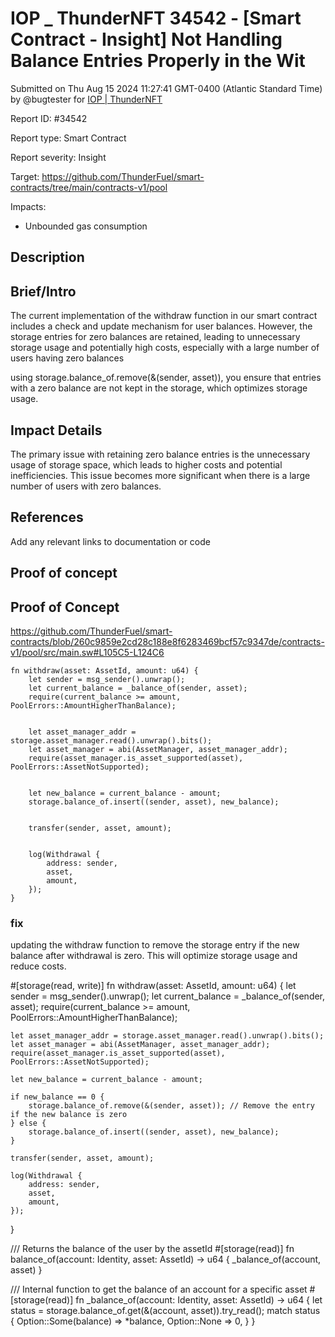 # IOP \_ ThunderNFT 34542 - \[Smart Contract - Insight] Not Handling Balance Entries Properly in the Wit

Submitted on Thu Aug 15 2024 11:27:41 GMT-0400 (Atlantic Standard Time) by @bugtester for [IOP | ThunderNFT](https://immunefi.com/bounty/thundernft-iop/)

Report ID: #34542

Report type: Smart Contract

Report severity: Insight

Target: https://github.com/ThunderFuel/smart-contracts/tree/main/contracts-v1/pool

Impacts:

* Unbounded gas consumption

## Description

## Brief/Intro

The current implementation of the withdraw function in our smart contract includes a check and update mechanism for user balances. However, the storage entries for zero balances are retained, leading to unnecessary storage usage and potentially high costs, especially with a large number of users having zero balances

using storage.balance\_of.remove(&(sender, asset)), you ensure that entries with a zero balance are not kept in the storage, which optimizes storage usage.

## Impact Details

The primary issue with retaining zero balance entries is the unnecessary usage of storage space, which leads to higher costs and potential inefficiencies. This issue becomes more significant when there is a large number of users with zero balances.

## References

Add any relevant links to documentation or code

## Proof of concept

## Proof of Concept

https://github.com/ThunderFuel/smart-contracts/blob/260c9859e2cd28c188e8f6283469bcf57c9347de/contracts-v1/pool/src/main.sw#L105C5-L124C6

```
fn withdraw(asset: AssetId, amount: u64) {
    let sender = msg_sender().unwrap();
    let current_balance = _balance_of(sender, asset);
    require(current_balance >= amount, PoolErrors::AmountHigherThanBalance);


    let asset_manager_addr = storage.asset_manager.read().unwrap().bits();
    let asset_manager = abi(AssetManager, asset_manager_addr);
    require(asset_manager.is_asset_supported(asset), PoolErrors::AssetNotSupported);


    let new_balance = current_balance - amount;
    storage.balance_of.insert((sender, asset), new_balance);


    transfer(sender, asset, amount);


    log(Withdrawal {
        address: sender,
        asset,
        amount,
    });
}
```

### fix

updating the withdraw function to remove the storage entry if the new balance after withdrawal is zero. This will optimize storage usage and reduce costs.

\#\[storage(read, write)] fn withdraw(asset: AssetId, amount: u64) { let sender = msg\_sender().unwrap(); let current\_balance = \_balance\_of(sender, asset); require(current\_balance >= amount, PoolErrors::AmountHigherThanBalance);

```
let asset_manager_addr = storage.asset_manager.read().unwrap().bits();
let asset_manager = abi(AssetManager, asset_manager_addr);
require(asset_manager.is_asset_supported(asset), PoolErrors::AssetNotSupported);

let new_balance = current_balance - amount;

if new_balance == 0 {
    storage.balance_of.remove(&(sender, asset)); // Remove the entry if the new balance is zero
} else {
    storage.balance_of.insert((sender, asset), new_balance);
}

transfer(sender, asset, amount);

log(Withdrawal {
    address: sender,
    asset,
    amount,
});
```

}

/// Returns the balance of the user by the assetId #\[storage(read)] fn balance\_of(account: Identity, asset: AssetId) -> u64 { \_balance\_of(account, asset) }

/// Internal function to get the balance of an account for a specific asset #\[storage(read)] fn \_balance\_of(account: Identity, asset: AssetId) -> u64 { let status = storage.balance\_of.get(&(account, asset)).try\_read(); match status { Option::Some(balance) => \*balance, Option::None => 0, } }
